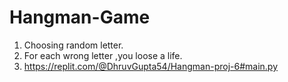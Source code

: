 # Hangman-Game
1. Choosing random letter.
2. For each wrong letter ,you loose a life. 
3. https://replit.com/@DhruvGupta54/Hangman-proj-6#main.py
